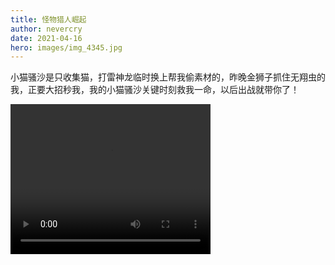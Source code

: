 ```yaml
---
title: 怪物猎人崛起
author: nevercry
date: 2021-04-16
hero: images/img_4345.jpg
---
```

小猫骚沙是只收集猫，打雷神龙临时换上帮我偷素材的，昨晚金狮子抓住无翔虫的我，正要大招秒我，我的小猫骚沙关键时刻救我一命，以后出战就带你了！

<video width="320" height="240" controls>
  <source src="34437.mp4" type="video/mp4"/>
</video>